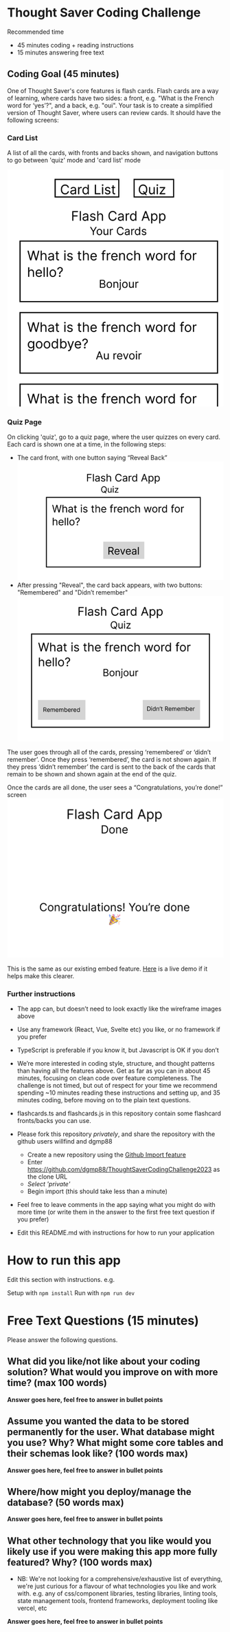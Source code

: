# Thought Saver Coding Challenge

Recommended time

- 45 minutes coding + reading instructions
- 15 minutes answering free text

## Coding Goal (45 minutes)

One of Thought Saver's core features is flash cards. Flash cards are a way of learning, where cards have two sides: a front, e.g. "What is the French word for ‘yes’?", and a back, e.g. "oui".
Your task is to create a simplified version of Thought Saver, where users can review cards. It should have the following screens:

### Card List

A list of all the cards, with fronts and backs shown, and navigation buttons to go between 'quiz' mode and 'card list' mode

![Card List Page](/wireframes/CardListPage.png)

### Quiz Page

On clicking 'quiz', go to a quiz page, where the user quizzes on every card. Each card is shown one at a time, in the following steps:

- The card front, with one button saying “Reveal Back”
  ![Quiz Card Front](/wireframes/QuizCardFront.png)
- After pressing "Reveal", the card back appears, with two buttons: "Remembered" and "Didn’t remember"
  ![Quiz Card Front](/wireframes/QuizCardBack.png)

The user goes through all of the cards, pressing ‘remembered’ or ‘didn’t remember’. Once they press ‘remembered’, the card is not shown again. If they press ‘didn’t remember’ the card is sent to the back of the cards that remain to be shown and shown again at the end of the quiz.

Once the cards are all done, the user sees a “Congratulations, you’re done!” screen
![Quiz Finished](/wireframes/QuizFinished.png)

This is the same as our existing embed feature. [Here](https://app.thoughtsaver.com/embed/SCfLnsdRF8) is a live demo if it helps make this clearer.

### Further instructions

- The app can, but doesn’t need to look exactly like the wireframe images above
- Use any framework (React, Vue, Svelte etc) you like, or no framework if you prefer
- TypeScript is preferable if you know it, but Javascript is OK if you don’t
- We’re more interested in coding style, structure, and thought patterns than having all the features above. Get as far as you can in about 45 minutes, focusing on clean code over feature completeness. The challenge is not timed, but out of respect for your time we recommend spending ~10 minutes reading these instructions and setting up, and 35 minutes coding, before moving on to the plain text questions.
- flashcards.ts and flashcards.js in this repository contain some flashcard fronts/backs you can use.
- Please fork this repository _privately_, and share the repository with the github users willfind and dgmp88

  - Create a new repository using the [Github Import feature](https://github.com/new/import)
  - Enter https://github.com/dgmp88/ThoughtSaverCodingChallenge2023 as the clone URL
  - _Select 'private'_
  - Begin import (this should take less than a minute)

- Feel free to leave comments in the app saying what you might do with more time (or write them in the answer to the first free text question if you prefer)

- Edit this README.md with instructions for how to run your application

# How to run this app

Edit this section with instructions. e.g.

Setup with `npm install`
Run with `npm run dev`

# Free Text Questions (15 minutes)

Please answer the following questions.

## What did you like/not like about your coding solution? What would you improve on with more time? (max 100 words)

**Answer goes here, feel free to answer in bullet points**

## Assume you wanted the data to be stored permanently for the user. What database might you use? Why? What might some core tables and their schemas look like? (100 words max)

**Answer goes here, feel free to answer in bullet points**

## Where/how might you deploy/manage the database? (50 words max)

**Answer goes here, feel free to answer in bullet points**

## What other technology that you like would you likely use if you were making this app more fully featured? Why? (100 words max)

- NB: We're not looking for a comprehensive/exhaustive list of everything, we're just curious for a flavour of what technologies you like and work with. e.g. any of css/component libraries, testing libraries, linting tools, state management tools, frontend frameworks, deployment tooling like vercel, etc

**Answer goes here, feel free to answer in bullet points**
